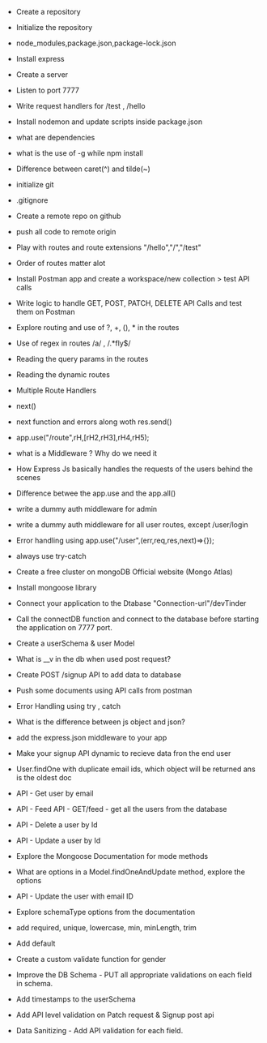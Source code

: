 - Create a repository
- Initialize the repository
- node_modules,package.json,package-lock.json
- Install express
- Create a server
- Listen to port 7777
- Write request handlers for /test , /hello
- Install nodemon and update scripts inside package.json
- what are dependencies
- what is the use of -g while npm install
-  Difference between caret(^) and tilde(~)

- initialize git
- .gitignore
- Create a remote repo on github
- push all code to remote origin
- Play with routes and route extensions "/hello","/","/test"
- Order of routes matter alot
- Install Postman app and create a workspace/new collection > test API calls
- Write logic to handle GET, POST, PATCH, DELETE API Calls and test them on Postman
- Explore routing and use of ?, +, (), * in the routes
- Use of regex in routes /a/ , /.*fly$/
- Reading the query params in the routes
- Reading the dynamic routes

- Multiple Route Handlers
- next()
- next function and errors along woth res.send()
- app.use("/route",rH,[rH2,rH3],rH4,rH5);
- what is a Middleware ? Why do we need it
- How Express Js basically handles the requests of the users behind the scenes
- Difference betwee the app.use and the app.all()
- write a dummy auth middleware for admin
- write a dummy auth middleware for all user routes, except /user/login
- Error  handling using app.use("/user",(err,req,res,next)=>{});
- always use try-catch

- Create a free cluster on mongoDB Official website (Mongo Atlas)
- Install mongoose library
- Connect your application to the Dtabase "Connection-url"/devTinder
- Call the connectDB function and connect to the database before starting the application on 7777 port.
- Create a userSchema & user Model
- What is __v in the db when used post request?
- Create POST /signup API to add data to database
- Push some documents using API calls from postman
- Error Handling using try , catch

- What is the difference between js object and json?
- add the express.json middleware to your app
- Make your signup API dynamic to recieve data fron the end user
- User.findOne with duplicate email ids, which object will be returned ans is the oldest doc
- API - Get user by email
- API - Feed API - GET/feed - get all the users from the database
- API - Delete a user by Id
- API - Update a user by Id
- Explore the Mongoose Documentation for mode methods
- What are options in a Model.findOneAndUpdate method, explore the options
- API - Update the user with email ID

- Explore schemaType options from the documentation
- add required, unique, lowercase, min, minLength, trim
- Add default
- Create a custom validate function for gender
- Improve the DB Schema - PUT all appropriate validations on each field in schema.
- Add timestamps to the userSchema
- Add API level validation on Patch request & Signup post api
- Data Sanitizing - Add API validation for each field.